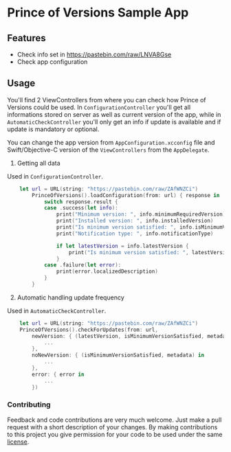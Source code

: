 # Prince of Versions Sample App

## Features

* Check info set in https://pastebin.com/raw/LNVA8Gse
* Check app configuration

## Usage

You'll find 2 ViewControllers from where you can check how Prince of Versions could be used. In `ConfigurationController` you'll get all informations stored on server as well as current version of the app, while in `AutomaticCheckController` you'll only get an info if update is available and if update is mandatory or optional.

You can change the app version from `AppConfiguration.xcconfig` file and Swift/Objective-C version of the `ViewControllers` from the `AppDelegate`.

1. Getting all data

Used in `ConfigurationController`.  

```swift
    let url = URL(string: "https://pastebin.com/raw/ZAfWNZCi")
        PrinceOfVersions().loadConfiguration(from: url) { response in
            switch response.result {
            case .success(let info):
                print("Minimum version: ", info.minimumRequiredVersion)
                print("Installed version: ", info.installedVersion)
                print("Is minimum version satisfied: ", info.isMinimumVersionSatisfied)
                print("Notification type: ", info.notificationType)

                if let latestVersion = info.latestVersion {
                    print("Is minimum version satisfied: ", latestVersion)
                }
            case .failure(let error):
                print(error.localizedDescription)
            }
        }
```

2. Automatic handling update frequency

Used in `AutomaticCheckController`. 

```swift
    let url = URL(string: "https://pastebin.com/raw/ZAfWNZCi")
    PrinceOfVersions().checkForUpdates(from: url,
        newVersion: { (latestVersion, isMinimumVersionSatisfied, metadata) in
            ...
        },
        noNewVersion: { (isMinimumVersionSatisfied, metadata) in
            ...
        },
        error: { error in
            ...
        })
```

### Contributing

Feedback and code contributions are very much welcome. Just make a pull request with a short description of your changes. By making contributions to this project you give permission for your code to be used under the same [license](https://github.com/infinum/Android-prince-of-versions/blob/dev/LICENCE).
